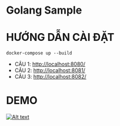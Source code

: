 # Golang Sample

# HƯỚNG DẪN CÀI ĐẶT
``` RUN CMD
docker-compose up --build
```

- CÂU 1: [http://localhost:8080/](http://localhost:8080/)
- CÂU 2: [http://localhost:8081/](http://localhost:8081/)
- CÂU 3: [http://localhost:8082/](http://localhost:8082/)

# DEMO

[![Alt text](https://img.youtube.com/vi/bzJEh8tyYik/0.jpg)](https://www.youtube.com/watch?v=bzJEh8tyYik)
